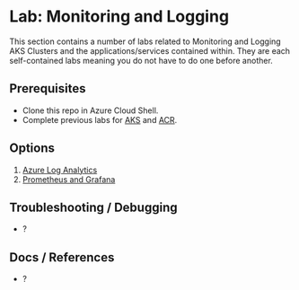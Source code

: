 # Lab: Monitoring and Logging

This section contains a number of labs related to Monitoring and Logging AKS Clusters and the applications/services contained within. They are each self-contained labs meaning you do not have to do one before another.

## Prerequisites

* Clone this repo in Azure Cloud Shell.
* Complete previous labs for [AKS](../create-aks-cluster/README.md) and [ACR](../build-application/README.md).

## Options

1. [Azure Log Analytics](loganalytics/README.md)
2. [Prometheus and Grafana](prometheus-grafana/README.md)

## Troubleshooting / Debugging

* ?

## Docs / References

* ?